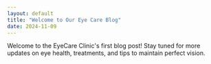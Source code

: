 ```yaml
---
layout: default
title: "Welcome to Our Eye Care Blog"
date: 2024-11-09
---
```


Welcome to the EyeCare Clinic's first blog post! Stay tuned for more updates on eye health, treatments, and tips to maintain perfect vision.
